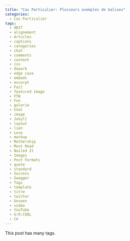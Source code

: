 ```yaml
---
title: "Cas Particulier: Plusieurs exemples de balises"
categories:
  - Cas Particulier
tags:
  - 8BIT
  - alignement
  - Articles
  - captions
  - categories
  - chat
  - comments
  - content
  - css
  - dowork
  - edge case
  - embeds
  - excerpt
  - Fail
  - featured image
  - FTW
  - Fun
  - galerie
  - html
  - image
  - Jekyll
  - layout
  - lien
  - Love
  - markup
  - Mothership
  - Must Read
  - Nailed It
  - Images
  - Post Formats
  - quote
  - standard
  - Success
  - Swagger
  - Tags
  - template
  - titre
  - twitter
  - Unseen
  - vidéo
  - YouTube
  - U:R:COOL
  - C#
---
```


This post has many tags.

